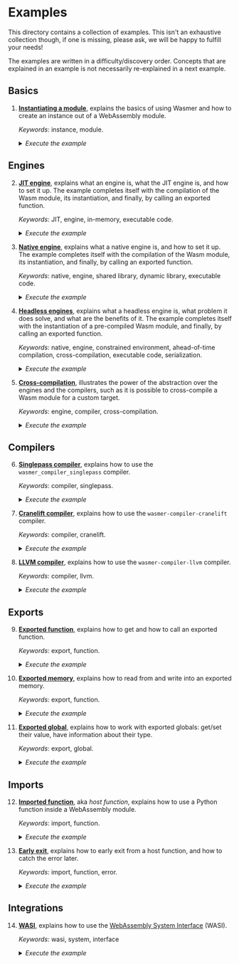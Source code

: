 # Examples

This directory contains a collection of examples. This isn't an
exhaustive collection though, if one is missing, please ask, we will
be happy to fulfill your needs!

The examples are written in a difficulty/discovery order. Concepts
that are explained in an example is not necessarily re-explained in a
next example.

## Basics

1. [**Instantiating a module**][instance], explains the basics of
   using Wasmer and how to create an instance out of a WebAssembly
   module.
   
   _Keywords_: instance, module.
   
   <details>
   <summary><em>Execute the example</em></summary>

   ```shell
   $ python examples/instance.py
   ```

   </details>

## Engines

2. [**JIT engine**][engine-jit], explains what an engine is, what the
   JIT engine is, and how to set it up. The example completes itself
   with the compilation of the Wasm module, its instantiation, and
   finally, by calling an exported function.
   
   _Keywords_: JIT, engine, in-memory, executable code.
   
   <details>
   <summary><em>Execute the example</em></summary>

   ```shell
   $ python examples/engine_jit.py
   ```

   </details>

3. [**Native engine**][engine-native], explains what a native engine
   is, and how to set it up. The example completes itself with the
   compilation of the Wasm module, its instantiation, and finally, by
   calling an exported function.
   
   _Keywords_: native, engine, shared library, dynamic library,
   executable code.

   <details>
   <summary><em>Execute the example</em></summary>

   ```shell
   $ python examples/engine_native.py
   ```

   </details>

4. [**Headless engines**][engine-headless], explains what a headless
   engine is, what problem it does solve, and what are the benefits of
   it. The example completes itself with the instantiation of a
   pre-compiled Wasm module, and finally, by calling an exported
   function.
   
   _Keywords_: native, engine, constrained environment, ahead-of-time
   compilation, cross-compilation, executable code, serialization.

   <details>
   <summary><em>Execute the example</em></summary>

   ```shell
   $ python examples/engine_headless.py
   ```

   </details>

5. [**Cross-compilation**][engine-cross-compilation], illustrates the
   power of the abstraction over the engines and the compilers, such
   as it is possible to cross-compile a Wasm module for a custom
   target.
   
   _Keywords_: engine, compiler, cross-compilation.

   <details>
   <summary><em>Execute the example</em></summary>

   ```shell
   $ python examples/engine_cross_compilation.py
   ```

   </details>

## Compilers

6. [**Singlepass compiler**][compiler-singlepass], explains how to use
   the `wasmer_compiler_singlepass` compiler.
   
   _Keywords_: compiler, singlepass.

   <details>
   <summary><em>Execute the example</em></summary>

   ```shell
   $ python examples/compiler_singlepass.py
   ```

   </details>

7. [**Cranelift compiler**][compiler-cranelift], explains how to use
   the `wasmer-compiler-cranelift` compiler.
   
   _Keywords_: compiler, cranelift.

   <details>
   <summary><em>Execute the example</em></summary>

   ```shell
   $ python examples/compiler_cranelift.py
   ```

   </details>

8. [**LLVM compiler**][compiler-llvm], explains how to use the
   `wasmer-compiler-llvm` compiler.
   
   _Keywords_: compiler, llvm.

   <details>
   <summary><em>Execute the example</em></summary>

   ```shell
   $ python examples/compiler_llvm.py
   ```

   </details>

## Exports
   
9. [**Exported function**][exported-function], explains how to get and
   how to call an exported function.
   
   _Keywords_: export, function.

   <details>
   <summary><em>Execute the example</em></summary>

   ```shell
   $ python examples/exports_function.py
   ```

   </details>

10. [**Exported memory**][exported-memory], explains how to read from
    and write into an exported memory.

    _Keywords_: export, function.

    <details>
    <summary><em>Execute the example</em></summary>

    ```shell
    $ python examples/exports_memory.py
    ```

    </details>

11. [**Exported global**][exported-global], explains how to work with
    exported globals: get/set their value, have information about
    their type.

    _Keywords_: export, global.

    <details>
    <summary><em>Execute the example</em></summary>

    ```shell
    $ python examples/exports_global.py
    ```

    </details>

## Imports

12. [**Imported function**][imported-function], aka _host function_,
    explains how to use a Python function inside a WebAssembly module.

    _Keywords_: import, function.

    <details>
    <summary><em>Execute the example</em></summary>

    ```shell
    $ python examples/imports_function.py
    ```

    </details>

13. [**Early exit**][imported-function-early-exit], explains how to
    early exit from a host function, and how to catch the error later.

    _Keywords_: import, function, error.

    <details>
    <summary><em>Execute the example</em></summary>

    ```shell
    $ python examples/imports_function_early_exit.py
    ```

    </details>

## Integrations

14. [**WASI**][wasi], explains how to use the [WebAssembly System
    Interface][WASI] (WASI).
   
    _Keywords_: wasi, system, interface

    <details>
    <summary><em>Execute the example</em></summary>

    ```shell
    $ python examples/wasi.py
    ```

    </details>

[instance]: ./instance.py
[engine-jit]: ./engine_jit.py
[engine-native]: ./engine_native.py
[engine-headless]: ./engine_headless.py
[engine-cross-compilation]: ./engine_cross_compilation.py
[compiler-singlepass]: ./compiler_singlepass.py
[compiler-cranelift]: ./compiler_cranelift.py
[compiler-llvm]: ./compiler_llvm.py
[exported-function]: ./exports_function.py
[exported-memory]: ./exports_memory.py
[exported-global]: ./exports_global.py
[imported-function]: ./imports_function.py
[imported-function-early-exit]: ./imports_function_early_exit.py
[wasi]: ./wasi.py
